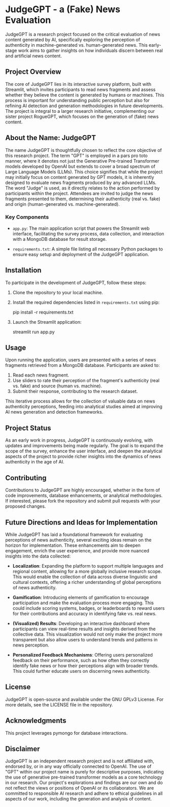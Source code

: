 # JudgeGPT - a (Fake) News Evaluation

JudgeGPT is a research project focused on the critical evaluation of news content generated by AI, specifically exploring the perception of authenticity in machine-generated vs. human-generated news. This early-stage work aims to gather insights on how individuals discern between real and artificial news content.

## Project Overview

The core of JudgeGPT lies in its interactive survey platform, built with Streamlit, which invites participants to read news fragments and assess whether they believe the content is generated by humans or machines. This process is important for understanding public perception but also for refining AI detection and generation methodologies in future developments. The project is integral to a larger research initiative, complementing our sister project RogueGPT, which focuses on the generation of (fake) news content.

## About the Name: JudgeGPT

The name JudgeGPT is thoughtfully chosen to reflect the core objective of this research project. The term "GPT" is employed in a pars pro toto manner, where it denotes not just the Generative Pre-trained Transformer models developed by OpenAI but extends to cover a broad spectrum of Large Language Models (LLMs). This choice signifies that while the project may initially focus on content generated by GPT models, it is inherently designed to evaluate news fragments produced by any advanced LLMs. The word "Judge" is used, as it directly relates to the action performed by participants within the project. Attendees are invited to judge the news fragments presented to them, determining their authenticity (real vs. fake) and origin (human-generated vs. machine-generated).

### Key Components

- `app.py`: The main application script that powers the Streamlit web interface, facilitating the survey process, data collection, and interaction with a MongoDB database for result storage.

- `requirements.txt`: A simple file listing all necessary Python packages to ensure easy setup and deployment of the JudgeGPT application.

## Installation

To participate in the development of JudgeGPT, follow these steps:

1. Clone the repository to your local machine.
2. Install the required dependencies listed in `requirements.txt` using pip:

    pip install -r requirements.txt

3. Launch the Streamlit application:

    streamlit run app.py

## Usage

Upon running the application, users are presented with a series of news fragments retrieved from a MongoDB database. Participants are asked to:

1. Read each news fragment.
2. Use sliders to rate their perception of the fragment's authenticity (real vs. fake) and source (human vs. machine).
3. Submit their response, contributing to the research dataset.

This iterative process allows for the collection of valuable data on news authenticity perceptions, feeding into analytical studies aimed at improving AI news generation and detection frameworks.

## Project Status

As an early work in progress, JudgeGPT is continuously evolving, with updates and improvements being made regularly. The goal is to expand the scope of the survey, enhance the user interface, and deepen the analytical aspects of the project to provide richer insights into the dynamics of news authenticity in the age of AI.

## Contributing

Contributions to JudgeGPT are highly encouraged, whether in the form of code improvements, database enhancements, or analytical methodologies. If interested, please fork the repository and submit pull requests with your proposed changes.

## Future Directions and Ideas for Implementation

While JudgeGPT has laid a foundational framework for evaluating perceptions of news authenticity, several exciting ideas remain on the horizon for implementation. These enhancements aim to deepen engagement, enrich the user experience, and provide more nuanced insights into the data collected:

- **Localization**: Expanding the platform to support multiple languages and regional content, allowing for a more globally inclusive research scope. This would enable the collection of data across diverse linguistic and cultural contexts, offering a richer understanding of global perceptions of news authenticity.

- **Gamification**: Introducing elements of gamification to encourage participation and make the evaluation process more engaging. This could include scoring systems, badges, or leaderboards to reward users for their contributions and accuracy in identifying fake vs. real news.

- **(Visualized) Results**: Developing an interactive dashboard where participants can view real-time results and insights derived from the collective data. This visualization would not only make the project more transparent but also allow users to understand trends and patterns in news perception.

- **Personalized Feedback Mechanisms**: Offering users personalized feedback on their performance, such as how often they correctly identify fake news or how their perceptions align with broader trends. This could further educate users on discerning news authenticity.

## License

JudgeGPT is open-source and available under the GNU GPLv3 License. For more details, see the LICENSE file in the repository.

## Acknowledgments

This project leverages pymongo for database interactions.

## Disclaimer

JudgeGPT is an independent research project and is not affiliated with, endorsed by, or in any way officially connected to OpenAI. The use of "GPT" within our project name is purely for descriptive purposes, indicating the use of generative pre-trained transformer models as a core technology in our research. Our project's explorations and findings are our own and do not reflect the views or positions of OpenAI or its collaborators. We are committed to responsible AI research and adhere to ethical guidelines in all aspects of our work, including the generation and analysis of content.
